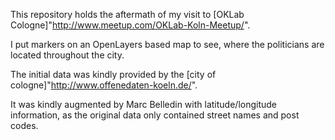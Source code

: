 This repository holds the aftermath of my visit to [OKLab Cologne]"http://www.meetup.com/OKLab-Koln-Meetup/".

I put markers on an OpenLayers based map to see, where the politicians are located throughout
the city.

The initial data was kindly provided by the [city of cologne]"http://www.offenedaten-koeln.de/". 

It was kindly augmented by Marc Belledin with latitude/longitude information, as the original data only contained street names and post codes.

